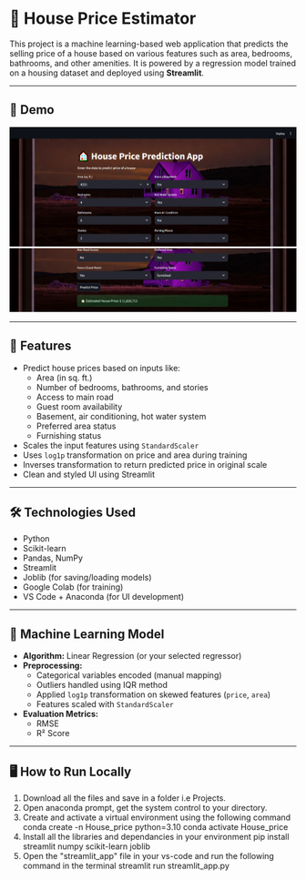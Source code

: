 # 🏡 House Price Estimator

This project is a machine learning-based web application that predicts the selling price of a house based on various features such as area, bedrooms, bathrooms, and other amenities. It is powered by a regression model trained on a housing dataset and deployed using **Streamlit**.

---
## 🚀 Demo
![App Screenshot](images/Input.PNG)
![App Screenshot](images/Output.PNG)

---
## 📌 Features

- Predict house prices based on inputs like:
  - Area (in sq. ft.)
  - Number of bedrooms, bathrooms, and stories
  - Access to main road
  - Guest room availability
  - Basement, air conditioning, hot water system
  - Preferred area status
  - Furnishing status
- Scales the input features using `StandardScaler`
- Uses `log1p` transformation on price and area during training
- Inverses transformation to return predicted price in original scale
- Clean and styled UI using Streamlit

---
## 🛠️ Technologies Used

- Python
- Scikit-learn
- Pandas, NumPy
- Streamlit
- Joblib (for saving/loading models)
- Google Colab (for training)
- VS Code + Anaconda (for UI development)

---
## 🧠 Machine Learning Model

- **Algorithm:** Linear Regression (or your selected regressor)
- **Preprocessing:**
  - Categorical variables encoded (manual mapping)
  - Outliers handled using IQR method
  - Applied `log1p` transformation on skewed features (`price`, `area`)
  - Features scaled with `StandardScaler`
- **Evaluation Metrics:**
  - RMSE
  - R² Score
---
## 🖥️ How to Run Locally

1) Download all the files and save in a folder i.e Projects.
2) Open anaconda prompt, get the system control to your directory.
3) Create and activate a virtual environment using the following command
    conda create -n House_price python=3.10
    conda activate House_price
4) Install all the libraries and dependancies in your environment
    pip install streamlit numpy scikit-learn joblib
5) Open the "streamlit_app" file in your vs-code and run the following command in the terminal
   streamlit run streamlit_app.py

